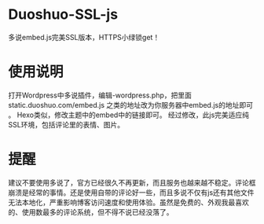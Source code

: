 # Duoshuo-SSL-js
多说embed.js完美SSL版本，HTTPS小绿锁get！

# 使用说明
打开Wordpress中多说插件，编辑-wordpress.php，把里面static.duoshuo.com/embed.js 之类的地址改为你服务器中embed.js的地址即可 。
Hexo类似，修改主题中的embed中的链接即可。
经过修改，此js完美适应纯SSL环境，包括评论里的表情、图片。

# 提醒
建议不要使用多说了，官方已经很久不再更新，而且服务也越来越不稳定。评论框崩溃是经常的事情。还是使用自带的评论好一些，而且多说不仅有js还有其他文件无法本地化，严重影响博客访问速度和使用体验。虽然是免费的、外观我最喜欢的、使用数最多的评论系统，但不得不说已经没落了。
